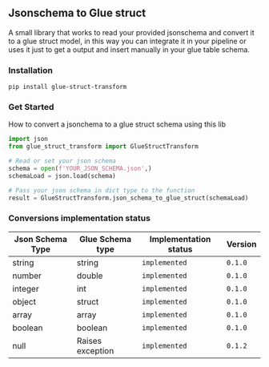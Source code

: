 ##  Jsonschema to Glue struct

  

A small library that works to read your provided jsonschema and convert it to a glue struct model, in this way you can integrate it in your pipeline or uses it just to get a output and insert manually in your glue table schema.

  

###  Installation
```
pip install glue-struct-transform
```

### Get Started
How to convert a jsonchema to a glue struct schema using this lib
```Python
import json
from glue_struct_transform import GlueStructTransform

# Read or set your json schema
schema = open(f'YOUR_JSON_SCHEMA.json',)
schemaLoad = json.load(schema)

# Pass your json schema in dict type to the function
result = GlueStructTransform.json_schema_to_glue_struct(schemaLoad)
```

### Conversions implementation status
|Json Schema Type	|Glue Schema type	| Implementation status	|Version
|-------------------------|---------------------|---------------|----------
|string	|string	|`implemented`	|`0.1.0`
|number	|double	|`implemented`	|`0.1.0`
|integer	|int	|`implemented`	|`0.1.0`
|object	|struct	|`implemented`	|`0.1.0`
|array	|array	|`implemented`	|`0.1.0`
|boolean	|boolean	|`implemented`	|`0.1.0`
|null	|Raises exception	|`implemented`	|`0.1.2`